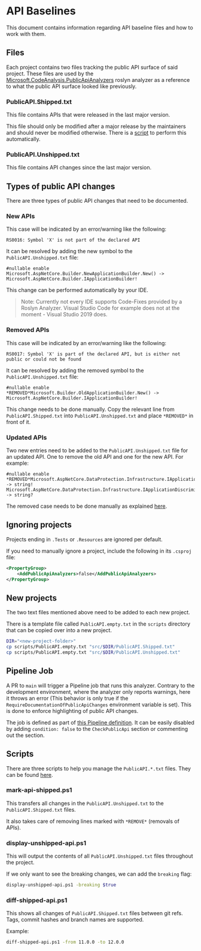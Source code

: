 # API Baselines

This document contains information regarding API baseline files and how to work with them.

## Files

Each project contains two files tracking the public API surface of said project. These files are used by the [Microsoft.CodeAnalysis.PublicApiAnalyzers](https://github.com/dotnet/roslyn-analyzers/blob/main/src/PublicApiAnalyzers) roslyn analyzer as a reference to what the public API surface looked like previously.

### PublicAPI.Shipped.txt

This file contains APIs that were released in the last major version.

This file should only be modified after a major release by the maintainers and should never be modified otherwise. There is a [script](#scripts) to perform this automatically.

### PublicAPI.Unshipped.txt

This file contains API changes since the last major version.

## Types of public API changes

There are three types of public API changes that need to be documented.

### New APIs

This case will be indicated by an error/warning like the following:

```
RS0016: Symbol 'X' is not part of the declared API
```

It can be resolved by adding the new symbol to the `PublicAPI.Unshipped.txt` file:

```
#nullable enable
Microsoft.AspNetCore.Builder.NewApplicationBuilder.New() -> Microsoft.AspNetCore.Builder.IApplicationBuilder!
```

This change can be performed automatically by your IDE.

> Note: Currently not every IDE supports Code-Fixes provided by a Roslyn Analyzer. Visual Studio Code for example does not at the moment - Visual Studio 2019 does.

### Removed APIs

This case will be indicated by an error/warning like the following:

```
RS0017: Symbol 'X' is part of the declared API, but is either not public or could not be found
```

It can be resolved by adding the removed symbol to the `PublicAPI.Unshipped.txt` file:

```
#nullable enable
*REMOVED*Microsoft.Builder.OldApplicationBuilder.New() -> Microsoft.AspNetCore.Builder.IApplicationBuilder!
```

This change needs to be done manually. Copy the relevant line from `PublicAPI.Shipped.txt` into `PublicAPI.Unshipped.txt` and place `*REMOVED*` in front of it.

### Updated APIs

Two new entries need to be added to the `PublicAPI.Unshipped.txt` file for an updated API. One to remove the old API and one for the new API. For example:

```
#nullable enable
*REMOVED*Microsoft.AspNetCore.DataProtection.Infrastructure.IApplicationDiscriminator.Discriminator.get -> string!
Microsoft.AspNetCore.DataProtection.Infrastructure.IApplicationDiscriminator.Discriminator.get -> string?
```

The removed case needs to be done manually as explained [here](#removed-apis).

## Ignoring projects

Projects ending in `.Tests` or `.Resources` are ignored per default.

If you need to manually ignore a project, include the following in its `.csproj` file:

```xml
<PropertyGroup>
    <AddPublicApiAnalyzers>false</AddPublicApiAnalyzers>
</PropertyGroup>
```

## New projects

The two text files mentioned above need to be added to each new project.

There is a template file called `PublicAPI.empty.txt` in the `scripts` directory that can be copied over into a new project.

```sh
DIR="<new-project-folder>"
cp scripts/PublicAPI.empty.txt "src/$DIR/PublicAPI.Shipped.txt"
cp scripts/PublicAPI.empty.txt "src/$DIR/PublicAPI.Unshipped.txt"
```

## Pipeline Job

A PR to `main` will trigger a Pipeline job that runs this analyzer. Contrary to the development environment, where the analyzer only reports warnings, here it throws an error (This behavior is only true if the `RequireDocumentationOfPublicApiChanges` environment variable is set). This is done to enforce highlighting of public API changes.

The job is defined as part of [this Pipeline definition](./.devops/azure-pipelines.test-pr-hotchocolate.yml). It can be easily disabled by adding `condition: false` to the `CheckPublicApi` section or commenting out the section.

## Scripts

There are three scripts to help you manage the `PublicAPI.*.txt` files. They can be found [here](./scripts).

### mark-api-shipped.ps1

This transfers all changes in the `PublicAPI.Unshipped.txt` to the `PublicAPI.Shipped.txt` files.

It also takes care of removing lines marked with `*REMOVE*` (removals of APIs).

### display-unshipped-api.ps1

This will output the contents of all `PublicAPI.Unshipped.txt` files throughout the project.

If we only want to see the breaking changes, we can add the `breaking` flag:

```sh
display-unshipped-api.ps1 -breaking $true
```

### diff-shipped-api.ps1

This shows all changes of `PublicAPI.Shipped.txt` files between git refs. Tags, commit hashes and branch names are supported.

Example:

```sh
diff-shipped-api.ps1 -from 11.0.0 -to 12.0.0
```
